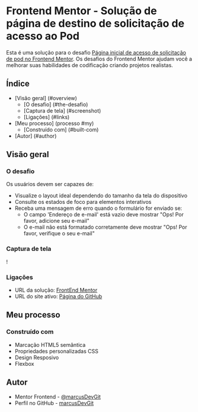 # Frontend Mentor - Solução de página de destino de solicitação de acesso ao Pod

Esta é uma solução para o desafio [Página inicial de acesso de solicitação de pod no Frontend Mentor](https://www.frontendmentor.io/challenges/pod-request-access-landing-page-eyTmdkLSG). Os desafios do Frontend Mentor ajudam você a melhorar suas habilidades de codificação criando projetos realistas. 

## Índice

- [Visão geral] (#overview)
  - [O desafio] (#the-desafio)
  - [Captura de tela] (#screenshot)
  - [Ligações] (#links)
- [Meu processo] (processo #my)
  - [Construído com] (#built-com)
- [Autor] (#author)

## Visão geral

### O desafio

Os usuários devem ser capazes de:

- Visualize o layout ideal dependendo do tamanho da tela do dispositivo
- Consulte os estados de foco para elementos interativos
- Receba uma mensagem de erro quando o formulário for enviado se:
  - O campo 'Endereço de e-mail' está vazio deve mostrar "Ops! Por favor, adicione seu e-mail"
  - O e-mail não está formatado corretamente deve mostrar "Ops! Por favor, verifique o seu e-mail"

### Captura de tela

! [](capitura.png)

### Ligações

- URL da solução: [FrontEnd Mentor](https://www.frontendmentor.io/solutions/)
- URL do site ativo: [Página do GitHub](https://marcusdevgit.github.io/PodRequestAccessLandingPage/)

## Meu processo

### Construído com

- Marcação HTML5 semântica
- Propriedades personalizadas CSS
- Design Resposivo
- Flexbox

## Autor

- Mentor Frontend - [@marcusDevGit](https://www.frontendmentor.io/profile/marcusDevGit)
- Perfil no GitHub - [marcusDevGit](https://github.com/marcusDevGit)